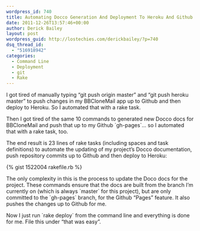 ```yaml
---
wordpress_id: 740
title: Automating Docco Generation And Deployment To Heroku And Github
date: 2011-12-26T13:57:46+00:00
author: Derick Bailey
layout: post
wordpress_guid: http://lostechies.com/derickbailey/?p=740
dsq_thread_id:
  - "516918942"
categories:
  - Command Line
  - Deployment
  - git
  - Rake
---
```

I got tired of manually typing &#8220;git push origin master&#8221; and &#8220;git push heroku master&#8221; to push changes in my BBCloneMail app up to Github and then deploy to Heroku. So I automated that with a rake task.

Then I got tired of the same 10 commands to generated new Docco docs for BBCloneMail and push that up to my Github \`gh-pages\`… so I automated that with a rake task, too.

The end result is 23 lines of rake tasks (including spaces and task definitions) to automate the updating of my project&#8217;s Docco documentation, push repository commits up to Github and then deploy to Heroku:

{% gist 1522004 rakefile.rb %}

The only complexity in this is the process to update the Doco docs for the project. These commands ensure that the docs are built from the branch I&#8217;m currently on (which is always \`master\` for this project), but are only committed to the \`gh-pages\` branch, for the Github &#8220;Pages&#8221; feature. It also pushes the changes up to Github for me.

Now I just run \`rake deploy\` from the command line and everything is done for me. File this under &#8220;that was easy&#8221;.
